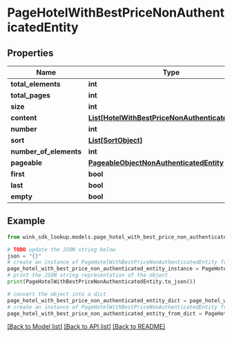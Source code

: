 # PageHotelWithBestPriceNonAuthenticatedEntity


## Properties

Name | Type | Description | Notes
------------ | ------------- | ------------- | -------------
**total_elements** | **int** |  | [optional] 
**total_pages** | **int** |  | [optional] 
**size** | **int** |  | [optional] 
**content** | [**List[HotelWithBestPriceNonAuthenticatedEntity]**](HotelWithBestPriceNonAuthenticatedEntity.md) |  | [optional] 
**number** | **int** |  | [optional] 
**sort** | [**List[SortObject]**](SortObject.md) |  | [optional] 
**number_of_elements** | **int** |  | [optional] 
**pageable** | [**PageableObjectNonAuthenticatedEntity**](PageableObjectNonAuthenticatedEntity.md) |  | [optional] 
**first** | **bool** |  | [optional] 
**last** | **bool** |  | [optional] 
**empty** | **bool** |  | [optional] 

## Example

```python
from wink_sdk_lookup.models.page_hotel_with_best_price_non_authenticated_entity import PageHotelWithBestPriceNonAuthenticatedEntity

# TODO update the JSON string below
json = "{}"
# create an instance of PageHotelWithBestPriceNonAuthenticatedEntity from a JSON string
page_hotel_with_best_price_non_authenticated_entity_instance = PageHotelWithBestPriceNonAuthenticatedEntity.from_json(json)
# print the JSON string representation of the object
print(PageHotelWithBestPriceNonAuthenticatedEntity.to_json())

# convert the object into a dict
page_hotel_with_best_price_non_authenticated_entity_dict = page_hotel_with_best_price_non_authenticated_entity_instance.to_dict()
# create an instance of PageHotelWithBestPriceNonAuthenticatedEntity from a dict
page_hotel_with_best_price_non_authenticated_entity_from_dict = PageHotelWithBestPriceNonAuthenticatedEntity.from_dict(page_hotel_with_best_price_non_authenticated_entity_dict)
```
[[Back to Model list]](../README.md#documentation-for-models) [[Back to API list]](../README.md#documentation-for-api-endpoints) [[Back to README]](../README.md)


